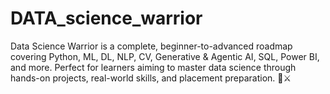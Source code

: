 # DATA_science_warrior
Data Science Warrior is a complete, beginner-to-advanced roadmap covering Python, ML, DL, NLP, CV, Generative &amp; Agentic AI, SQL, Power BI, and more. Perfect for learners aiming to master data science through hands-on projects, real-world skills, and placement preparation. 🧠⚔️

